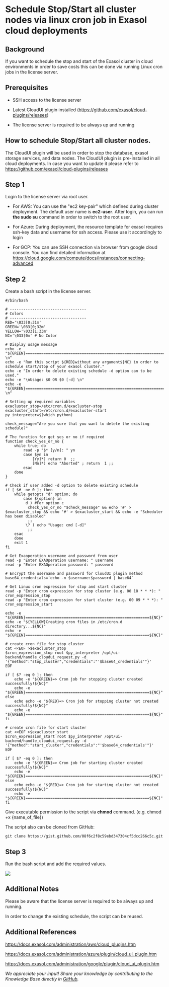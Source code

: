 # Schedule Stop/Start all cluster nodes via linux cron job in Exasol cloud deployments 
## Background

If you want to schedule the stop and start of the Exasol cluster in cloud environments in order to save costs this can be done via running Linux cron jobs in the license server.

## Prerequisites

- SSH access to the license server

- Latest CloudUI plugin installed (<https://github.com/exasol/cloud-plugins/releases>)

- The license server is required to be always up and running

## How to schedule Stop/Start all cluster nodes.

The CloudUI plugin will be used in order to stop the database, exasol storage services, and data nodes. The CloudUI plugin is pre-installed in all cloud deployments. In case you want to update it please refer to <https://github.com/exasol/cloud-plugins/releases>

## Step 1

Login to the license server via root user.

- For AWS: You can use the "ec2 key-pair" which defined during cluster deployment. The default user name is **ec2-user**. After login, you can run **the sudo su** command in order to switch to the root user.

- For Azure: During deployment, the resource template for exasol requires ssh-key data and username for ssh access. Please use it accordingly to login

- For GCP: You can use SSH connection via browser from google cloud console. You can find detailed information at <https://cloud.google.com/compute/docs/instances/connecting-advanced>

## Step 2

Create a bash script in the license server.


```
#/bin/bash

# ----------------------------------
# Colors
# ----------------------------------
RED='\033[0;31m'
GREEN='\033[0;32m'
YELLOW='\033[1;33m'
NC='\033[0m' # No Color

# Display usage message
echo -e "${GREEN}=============================================================================================================================================================${NC} \n"
echo -e "Run this script ${RED}without any argument${NC} in order to schedule start/stop of your exasol cluster."
echo -e "In order to delete existing schedule -d option can to be used."
echo -e "\nUsage: $0 OR $0 [-d] \n"
echo -e "${GREEN}=============================================================================================================================================================${NC} \n"

# Setting up required variables
exacluster_stop=/etc/cron.d/exacluster-stop
exacluster_start=/etc/cron.d/exacluster-start
py_interpreter=$(which python)

check_message="Are you sure that you want to delete the existing schedule?"

# The function for get yes or no if required
function check_yes_or_no {
    while true; do
        read -p "$* [y/n]: " yn
        case $yn in
            [Yy]*) return 0  ;;
            [Nn]*) echo "Aborted" ; return  1 ;;
        esac
    done
}

# Check if user added -d option to delete existing schedule
if [ $# -ne 0 ]; then
    while getopts "d" option; do
        case ${option} in
         d ) #For option c
          check_yes_or_no "$check_message" && echo '#' > $exacluster_stop && echo '#' > $exacluster_start && echo -e "Scheduler has been disabled"
          ;;
         \? ) echo "Usage: cmd [-d]"
          ;;
    esac
    done
    exit 1
fi

# Get Exaoperation username and password from user
read -p "Enter EXAOperation username: " username
read -p "Enter EXAOperation password: " password

# Encrypt the username and password for CloudUI plugin method
base64_credentials=`echo -n $username:$password | base64`

# Get Linux cron expression for stop and start cluster
read -p "Enter cron expression for stop cluster (e.g. 00 18 * * *): " cron_expression_stop
read -p "Enter cron expression for start cluster (e.g. 00 09 * * *): " cron_expression_start

echo -e "${GREEN}=======================================================${NC}"
echo -e "${YELLOW}Creating cron files in /etc/cron.d directory...${NC}"
echo -e "${GREEN}=======================================================${NC}"

# create cron file for stop cluster
cat <<EOF >$exacluster_stop
$cron_expression_stop root $py_interpreter /opt/ui-backend/handle_cloudui_request.py -d '{"method":"stop_cluster","credentials":"'$base64_credentials'"}'
EOF

if [ $? -eq 0 ]; then
    echo -e "${GREEN}=> Cron job for stopping cluster created successfully!${NC}"
    echo -e "${GREEN}=======================================================${NC}"
else
    echo echo -e "${RED}=> Cron job for stopping cluster not created successfully!${NC}"
    echo -e "${GREEN}=======================================================${NC}"
fi

# create cron file for start cluster
cat <<EOF >$exacluster_start
$cron_expression_start root $py_interpreter /opt/ui-backend/handle_cloudui_request.py -d '{"method":"start_cluster","credentials":"'$base64_credentials'"}'
EOF

if [ $? -eq 0 ]; then
    echo -e "${GREEN}=> Cron job for starting cluster created successfully!${NC}"
    echo -e "${GREEN}=======================================================${NC}"
else
    echo echo -e "${RED}=> Cron job for starting cluster not created successfully!${NC}"
    echo -e "${GREEN}=======================================================${NC}"
fi
```
Give executable permission to the script via **chmod** command. (e.g. chmod +x {name_of_file})

The script also can be cloned from GitHub:


```
git clone https://gist.github.com/08f6c2f8c59ebd347304cf5dcc266c5c.git
```
## Step 3

Run the bash script and add the required values.

![](images/run_script.png)

## Additional Notes

Please be aware that the license server is required to be always up and running.

In order to change the existing schedule, the script can be reused.

## Additional References

<https://docs.exasol.com/administration/aws/cloud_plugins.htm>

<https://docs.exasol.com/administration/azure/plugin/cloud_ui_plugin.htm>

<https://docs.exasol.com/administration/google/plugin/cloud_ui_plugin.htm>

*We appreciate your input! Share your knowledge by contributing to the Knowledge Base directly in [GitHub](https://github.com/exasol/public-knowledgebase).* 